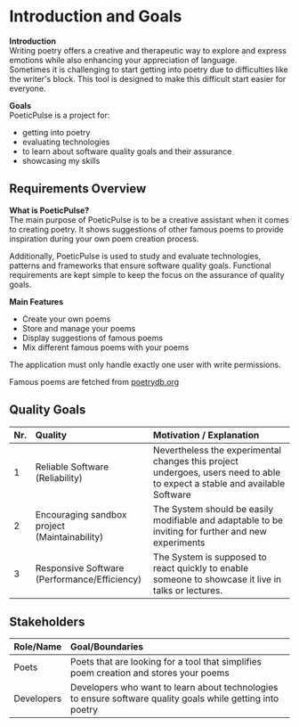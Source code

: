 # Introduction and Goals


**Introduction**  
Writing poetry offers a creative and therapeutic way to explore and express emotions while also enhancing your appreciation of language.  
Sometimes it is challenging to start getting into poetry due to difficulties like the writer's block.
This tool is designed to make this difficult start easier for everyone.


**Goals**  
PoeticPulse is a project for:  
- getting into poetry
- evaluating technologies
- to learn about software quality goals and their assurance
- showcasing my skills

## Requirements Overview

**What is PoeticPulse?**  
The main purpose of PoeticPulse is to be a creative assistant when it comes to creating poetry.
It shows suggestions of other famous poems to provide inspiration during your own poem creation process.

Additionally, PoeticPulse is used to study and evaluate technologies, patterns and frameworks that ensure software quality goals. 
Functional requirements are kept simple to keep the focus on the assurance of quality goals.


**Main Features** 
- Create your own poems
- Store and manage your poems
- Display suggestions of famous poems
- Mix different famous poems with your poems

The application must only handle exactly one user with write permissions.

Famous poems are fetched from [poetrydb.org](https://poetrydb.org/)

## Quality Goals

| Nr.  | Quality                                             | Motivation / Explanation                                                                                                   |
| :--- | :-------------------------------------------------- | :------------------------------------------------------------------------------------------------------------------------- |
| 1    | Reliable Software <br/> (Reliability)               | Nevertheless the experimental changes this project undergoes, users need to able to expect a stable and available Software |
| 2    | Encouraging sandbox project <br/> (Maintainability) | The System should be easily modifiable and adaptable to be inviting for further and new experiments                        |
| 3    | Responsive Software <br/> (Performance/Efficiency)  | The System is supposed to react quickly to enable someone to showcase it live in talks or lectures.                        |

## Stakeholders

| Role/Name  | Goal/Boundaries                                                                                            |
| :--------- | :--------------------------------------------------------------------------------------------------------- |
| Poets      | Poets that are looking for a tool that simplifies poem creation and stores your poems                      |
| Developers | Developers who want to learn about technologies to ensure software quality goals while getting into poetry |
